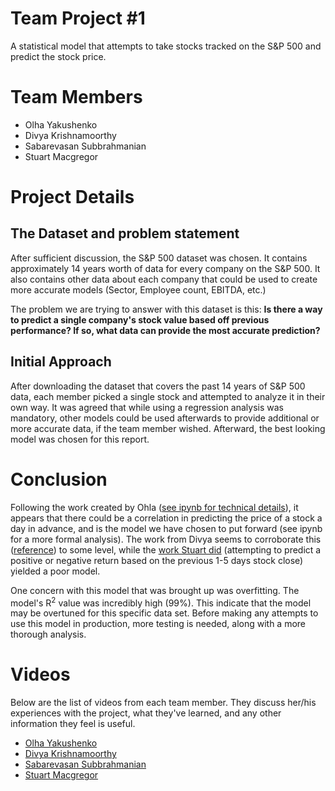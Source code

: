# Team Project #1

A statistical model that attempts to take stocks tracked on the S&P 500 and predict the stock price.

# Team Members
* Olha Yakushenko
* Divya Krishnamoorthy
* Sabarevasan Subbrahmanian
* Stuart Macgregor


# Project Details

## The Dataset and problem statement
After sufficient discussion, the S&P 500 dataset was chosen. It contains approximately 14 years worth of data for every company on the S&P 500. It also contains other data about each company that could be used to create more accurate models (Sector, Employee count, EBITDA, etc.)

The problem we are trying to answer with this dataset is this:
**Is there a way to predict a single company's stock value based off previous performance? If so, what data can provide the most accurate prediction?**

## Initial Approach
After downloading the dataset that covers the past 14 years of S&P 500 data, each member picked a single stock and attempted to analyze it in their own way. It was agreed that while using a regression analysis was mandatory, other models could be used afterwards to provide additional or more accurate data, if the team member wished. Afterward, the best looking model was chosen for this report.

# Conclusion
Following the work created by Ohla ([see ipynb for technical details](./src/team_project1_olha_yakushenko.ipynb)), it appears that there could be a correlation in predicting the price of a stock a day in advance, and is the model we have chosen to put forward (see ipynb for a more formal analysis). The work from Divya seems to corroborate this ([reference](./src/wfc_linear_regression.ipynb)) to some level, while the [work Stuart did](./src/stumac.ipynb) (attempting to predict a positive or negative return based on the previous 1-5 days stock close) yielded a poor model.

One concern with this model that was brought up was overfitting. The model's R<sup>2</sup> value was incredibly high (99%). This indicate that the model may be overtuned for this specific data set. Before making any attempts to use this model in production, more testing is needed, along with a more thorough analysis.

# Videos
Below are the list of videos from each team member. They discuss her/his experiences with the project, what they've learned, and any other information they feel is useful.

* [Olha Yakushenko](www.youtube.com/yourvideohere)
* [Divya Krishnamoorthy](https://drive.google.com/file/d/1zZJxrFBK3t4OKpOFBzNRjxPcFCLE4Rsw/view)
* [Sabarevasan Subbrahmanian](https://drive.google.com/file/d/14WHRPk1uDRkEEpejAcpqlltoWoEBfHDy/view)
* [Stuart Macgregor](https://drive.google.com/file/d/1dT2tmzdpY61Bdogkp5C4yJcjKwIfkEtL/view?usp=sharing)
